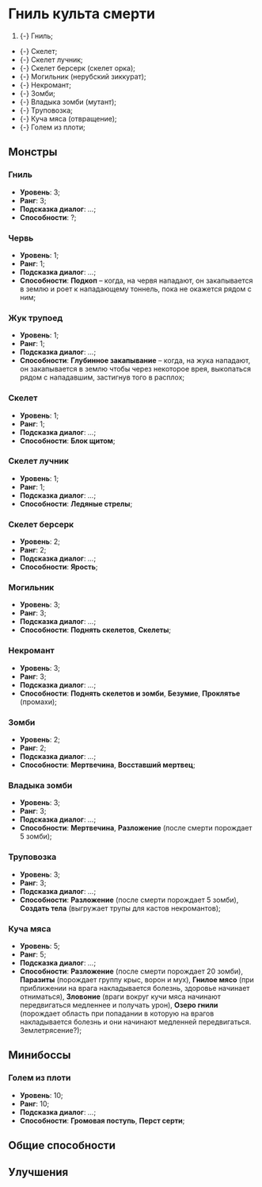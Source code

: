 # Гниль культа смерти

1. {-} Гниль;
* {-} Скелет;
* {-} Скелет лучник;
* {-} Скелет берсерк (скелет орка);
* {-} Могильник (нерубский зиккурат);
* {-} Некромант;
* {-} Зомби;
* {-} Владыка зомби (мутант);
* {-} Труповозка;
* {-} Куча мяса (отвращение);
* {-} Голем из плоти;

## Монстры

### Гниль
* **Уровень**: 3;
* **Ранг**: 3;
* **Подсказка диалог**: *...*;
* **Способности**: ?;

### Червь
* **Уровень**: 1;
* **Ранг**: 1;
* **Подсказка диалог**: *...*;
* **Способности**: **Подкоп** &ndash; когда, на червя нападают, он закапывается в землю и роет к нападающему тоннель, пока не окажется рядом с ним;

### Жук трупоед
* **Уровень**: 1;
* **Ранг**: 1;
* **Подсказка диалог**: *...*;
* **Способности**: **Глубинное закапывание** &ndash; когда, на жука нападают, он закапывается в землю чтобы через некоторое врея, выкопаться рядом с нападавшим, застигнув того в расплох;

### Скелет
* **Уровень**: 1;
* **Ранг**: 1;
* **Подсказка диалог**: *...*;
* **Способности**: **Блок щитом**;

### Скелет лучник
* **Уровень**: 1;
* **Ранг**: 1;
* **Подсказка диалог**: *...*;
* **Способности**: **Ледяные стрелы**;

### Скелет берсерк
* **Уровень**: 2;
* **Ранг**: 2;
* **Подсказка диалог**: *...*;
* **Способности**: **Ярость**;

### Могильник
* **Уровень**: 3;
* **Ранг**: 3;
* **Подсказка диалог**: *...*;
* **Способности**: **Поднять скелетов**, **Скелеты**;

### Некромант
* **Уровень**: 3;
* **Ранг**: 3;
* **Подсказка диалог**: *...*;
* **Способности**: **Поднять скелетов и зомби**, **Безумие**, **Проклятье** (промахи);

### Зомби
* **Уровень**: 2;
* **Ранг**: 2;
* **Подсказка диалог**: *...*;
* **Способности**: **Мертвечина**, **Восставший мертвец**;

### Владыка зомби
* **Уровень**: 3;
* **Ранг**: 3;
* **Подсказка диалог**: *...*;
* **Способности**: **Мертвечина**, **Разложение** (после смерти порождает 5 зомби);

### Труповозка
* **Уровень**: 3;
* **Ранг**: 3;
* **Подсказка диалог**: *...*;
* **Способности**: **Разложение** (после смерти порождает 5 зомби), **Создать тела** (выгружает трупы для кастов некромантов);

### Куча мяса
* **Уровень**: 5;
* **Ранг**: 5;
* **Подсказка диалог**: *...*;
* **Способности**: **Разложение** (после смерти порождает 20 зомби), **Паразиты** (порождает группу крыс, ворон и мух), **Гнилое мясо** (при приближении на врага накладывается болезнь, здоровье начинает отниматься), **Зловоние** (враги вокруг кучи мяса начинают передвигаться медленнее и получать урон), **Озеро гнили** (порождает область при попадании в которую на врагов накладывается болезнь и они начинают медленней передвигаться. Землетрясение?);

## Минибоссы

### Голем из плоти
* **Уровень**: 10;
* **Ранг**: 10;
* **Подсказка диалог**: *...*;
* **Способности**: **Громовая поступь**, **Перст серти**;

## Общие способности

## Улучшения